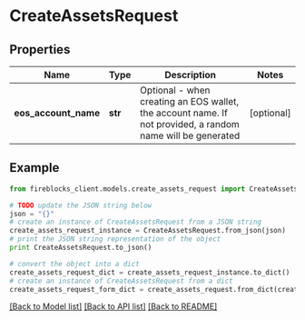 # CreateAssetsRequest


## Properties

Name | Type | Description | Notes
------------ | ------------- | ------------- | -------------
**eos_account_name** | **str** | Optional - when creating an EOS wallet, the account name. If not provided, a random name will be generated | [optional] 

## Example

```python
from fireblocks_client.models.create_assets_request import CreateAssetsRequest

# TODO update the JSON string below
json = "{}"
# create an instance of CreateAssetsRequest from a JSON string
create_assets_request_instance = CreateAssetsRequest.from_json(json)
# print the JSON string representation of the object
print CreateAssetsRequest.to_json()

# convert the object into a dict
create_assets_request_dict = create_assets_request_instance.to_dict()
# create an instance of CreateAssetsRequest from a dict
create_assets_request_form_dict = create_assets_request.from_dict(create_assets_request_dict)
```
[[Back to Model list]](../README.md#documentation-for-models) [[Back to API list]](../README.md#documentation-for-api-endpoints) [[Back to README]](../README.md)



